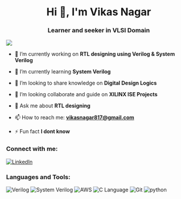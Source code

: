 
<h1 align="center">Hi 👋, I'm Vikas Nagar</h1>
<h3 align="center">Learner and seeker in VLSI Domain</h3>

[![](https://visitcount.itsvg.in/api?id=vikasnagar07&label=Profile%20Views&color=0&icon=6&pretty=true)](https://visitcount.itsvg.in)

- 🔭 I’m currently working on **RTL designing using Verilog & System Verilog**

- 🌱 I’m currently learning **System Verilog**

- 👯 I’m looking to share knowledge on **Digital Design Logics**

- 🤝 I’m looking collaborate and guide on **XILINX ISE Projects**

- 💬 Ask me about **RTL designing**

- 📫 How to reach me: **vikasnagar817@gmail.com**

- ⚡ Fun fact **I dont know**

<h3 align="left">Connect with me:</h3>
<p align="left">
<a href="https://www.linkedin.com/in/vikas07nagar/"><img src="https://img.shields.io/badge/LinkedIn-blue?logo=LinkedIn&logoColor=white" alt="LinkedIn"></a>

</p>

<h3 align="left">Languages and Tools:</h3>
<p>
<img src="https://img.shields.io/badge/Verilog-8fce00?" alt="Verilog">  <img src="https://img.shields.io/badge/System_Verilog-8a6309?" alt="System Verilog">
  <img src="https://img.shields.io/badge/AWS-black?logo=amazon+aws" alt="AWS">  <img src="https://img.shields.io/static/v1?label=&message=C+Language&color=white&logo=c" alt="C Language">         <img src="https://img.shields.io/badge/Git-white?logo=git" alt="Git">  <img src="https://img.shields.io/badge/python-lightblue?logo=python" alt="python">
</p>

